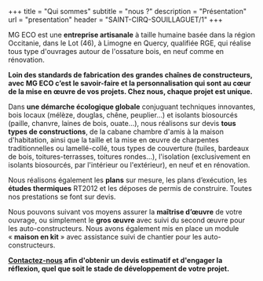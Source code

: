 +++
title = "Qui sommes"
subtitle = "nous ?"
description = "Présentation"
url = "presentation"
header = "SAINT-CIRQ-SOUILLAGUET/1"
+++

MG ECO est une **entreprise artisanale** à taille humaine basée dans la région Occitanie, dans le Lot (46), à Limogne en Quercy, qualifiée RGE, qui réalise tous type d'ouvrages autour de l'ossature bois, en neuf comme en rénovation.

**Loin des standards de fabrication des grandes chaînes de constructeurs, avec MG ECO c’est le savoir-faire et la personnalisation qui sont au cœur de la mise en œuvre de vos projets. Chez nous, chaque projet est unique.**

Dans **une démarche écologique globale** conjuguant techniques innovantes, bois locaux (mélèze, douglas, chêne, peuplier...) et isolants biosourcés (paille, chanvre, laines de bois, ouate...), nous réalisons sur devis **tous types de constructions**, de la cabane chambre d'amis à la maison d'habitation, ainsi que la taille et la mise en œuvre de charpentes traditionnelles ou lamellé-collé,  tous types de couverture (tuiles, bardeaux de bois, toitures-terrasses, toitures rondes...), l'isolation (exclusivement en isolants biosourcés, par l'intérieur ou l'extérieur), en neuf et en rénovation.

Nous réalisons également les **plans** sur mesure, les plans d’exécution, les **études thermiques** RT2012 et les déposes de permis de construire.  Toutes nos prestations se font sur devis.

Nous pouvons suivant vos moyens assurer la **maîtrise d’œuvre** de votre ouvrage, ou simplement le **gros œuvre** avec suivi du second œuvre pour les auto-constructeurs.
Nous avons également mis en place un module « **maison en kit** » avec assistance suivi de chantier pour les auto-constructeurs.

**[Contactez-nous](/contact) afin d'obtenir un devis estimatif et d'engager la réflexion, quel que soit le stade de développement de votre projet.**
